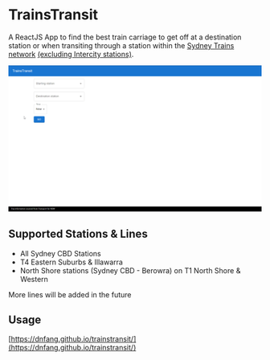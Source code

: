 # TrainsTransit

A ReactJS App to find the best train carriage to get off at a destination station or when transiting through a station 
within the [Sydney Trains network](https://transportnsw.info/document/1433/sydney-trains-network-map.pdf) [(excluding Intercity stations)](https://transportnsw.info/intercity-trains-network-map).

![alt text](https://github.com/dnfang/trainstransit/blob/master/demo.gif "Demo gif")

## Supported Stations & Lines
- All Sydney CBD Stations
- T4 Eastern Suburbs & Illawarra
- North Shore stations (Sydney CBD - Berowra) on T1 North Shore & Western

More lines will be added in the future

## Usage
[https://dnfang.github.io/trainstransit/](https://dnfang.github.io/trainstransit/)
